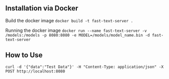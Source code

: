 ## Installation via Docker
Build the docker image
```docker build -t fast-text-server .```

Running the docker image
```docker run --name fast-text-server -v /models:/models -p 8080:8080 -e MODEL=/models/model_name.bin -d fast-text-server```

## How to Use
```curl -d '{"data":"Test Data"}' -H "Content-Type: application/json" -X POST http://localhost:8080```
